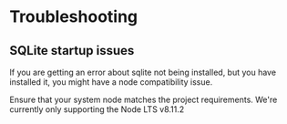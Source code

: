 # Troubleshooting

## SQLite startup issues
If you are getting an error about sqlite not being installed, but you have installed it, you might have a node compatibility issue.

Ensure that your system node matches the project requirements. We're currently only supporting the Node LTS v8.11.2
